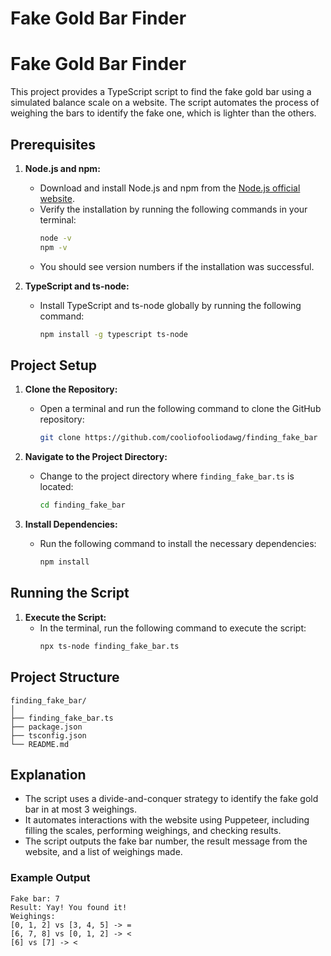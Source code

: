 # Fake Gold Bar Finder
# Fake Gold Bar Finder

This project provides a TypeScript script to find the fake gold bar using a simulated balance scale on a website. The script automates the process of weighing the bars to identify the fake one, which is lighter than the others.

## Prerequisites

1. **Node.js and npm:**
   - Download and install Node.js and npm from the [Node.js official website](https://nodejs.org/).
   - Verify the installation by running the following commands in your terminal:
     ```sh
     node -v
     npm -v
     ```
   - You should see version numbers if the installation was successful.

2. **TypeScript and ts-node:**
   - Install TypeScript and ts-node globally by running the following command:
     ```sh
     npm install -g typescript ts-node
     ```

## Project Setup

1. **Clone the Repository:**
   - Open a terminal and run the following command to clone the GitHub repository:
     ```sh
     git clone https://github.com/cooliofooliodawg/finding_fake_bar
     ```

2. **Navigate to the Project Directory:**
   - Change to the project directory where `finding_fake_bar.ts` is located:
     ```sh
     cd finding_fake_bar
     ```

3. **Install Dependencies:**
   - Run the following command to install the necessary dependencies:
     ```sh
     npm install
     ```

## Running the Script

1. **Execute the Script:**
   - In the terminal, run the following command to execute the script:
     ```sh
     npx ts-node finding_fake_bar.ts
     ```

## Project Structure

```
finding_fake_bar/
│
├── finding_fake_bar.ts
├── package.json
├── tsconfig.json
└── README.md
```

## Explanation

- The script uses a divide-and-conquer strategy to identify the fake gold bar in at most 3 weighings.
- It automates interactions with the website using Puppeteer, including filling the scales, performing weighings, and checking results.
- The script outputs the fake bar number, the result message from the website, and a list of weighings made.

### Example Output

```
Fake bar: 7
Result: Yay! You found it!
Weighings:
[0, 1, 2] vs [3, 4, 5] -> =
[6, 7, 8] vs [0, 1, 2] -> <
[6] vs [7] -> <
```
